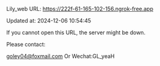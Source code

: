 Lily_web URL: https://222f-61-165-102-156.ngrok-free.app

Updated at: 2024-12-06 10:54:45

If you cannot open this URL, the server might be down.

Please contact: 

goley04@foxmail.com Or Wechat:GL_yeaH
